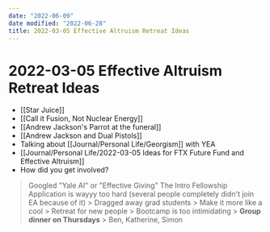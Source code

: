 ```yaml
---
date: "2022-06-09"
date modified: "2022-06-28"
title: 2022-03-05 Effective Altruism Retreat Ideas
---
```


# 2022-03-05 Effective Altruism Retreat Ideas
- [[Star Juice]]
- [[Call it Fusion, Not Nuclear Energy]]
- [[Andrew Jackson's Parrot at the funeral]]
- [[Andrew Jackson and Dual Pistols]]
- Talking about [[Journal/Personal Life/Georgism]] with YEA
- [[Journal/Personal Life/2022-03-05 Ideas for FTX Future Fund and Effective Altruism]]
- How did you get involved?

> Googled "Yale AI" or "Effective Giving"
> The Intro Fellowship Application is wayyy too hard (several people completely didn't join EA because of it)
	> Dragged away grad students
	> Make it more like a cool
	> Retreat for new people
	> Bootcamp is too intimidating
	> **Group dinner on Thursdays**
		> Ben, Katherine, Simon
